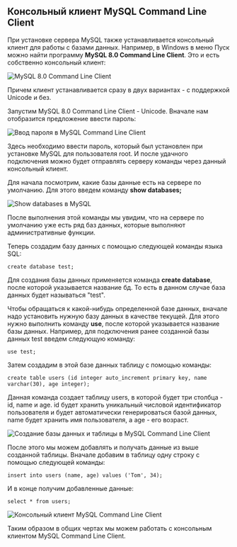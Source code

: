 ## Консольный клиент MySQL Command Line Client

При установке сервера MySQL также устанавливается консольный клиент для работы с базами данных. Например, в Windows в меню Пуск можно найти 
программу **MySQL 8.0 Command Line Client**. Это и есть собственно консольный клиент:

![MySQL 8.0 Command Line Client](https://metanit.com/sql/mysql/pics/1.15.png)

Причем клиент устанавливается сразу в двух вариантах - с поддержкой Unicode и без.

Запустим MySQL 8.0 Command Line Client - Unicode. Вначале нам отобразится предложение ввести пароль:

![Ввод пароля в MySQL Command Line Client](https://metanit.com/sql/mysql/pics/1.16.png)

Здесь необходимо ввести пароль, который был установлен при установке MySQL для пользователя root. 
И после удачного подключения можно будет отправлять серверу команды через данный консольный клиент.

Для начала посмотрим, какие базы данные есть на сервере по умолчанию. Для этого введем команду **show databases;**

![Show databases в MySQL](https://metanit.com/sql/mysql/pics/1.17.png)

После выполнения этой команды мы увидим, что на сервере по умолчанию уже есть ряд баз данных, которые выполняют административные функции.

Теперь создадим базу данных с помощью следующей команды языка SQL:

```
create database test;
```

Для создания базы данных применяется команда **create database**, после которой указывается название бд. То есть в 
данном случае база данных будет называться "test".

Чтобы обращаться к какой-нибудь определенной базе данных, вначале надо установить нужную базу данных в качестве текущей. 
Для этого нужно выполнить команду **use**, после которой указывается название базы данных. Например, для подключения ранее созданной базы данных 
test введем следующую команду:

```
use test;
```

Затем создадим в этой базе данных таблицу с помощью команды:

```
create table users (id integer auto_increment primary key, name varchar(30), age integer);
```

Данная команда создает таблицу users, в которой будет три столбца - id, name и age. id будет хранить уникальный числовой идентификатор пользователя 
и будет автоматически генерироваться базой данных, name будет хранить имя пользователя, а age - его возраст.

![Создание базы данных и таблицы в MySQL Command Line Client](https://metanit.com/sql/mysql/pics/1.18.png)

После этого мы можем добавлять и получать данные из выше созданной таблицы. Вначале добавим в таблицу одну строку с помощью следующей команды:

```
insert into users (name, age) values ('Tom', 34);
```

И в конце получим добавленные данные:

```
select * from users;
```

![Консольный клиент MySQL Command Line Client](https://metanit.com/sql/mysql/pics/1.19.png)

Таким образом в общих чертах мы можем работать с консольным клиентом MySQL Command Line Client.

